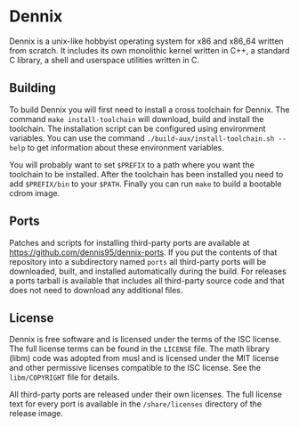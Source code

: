 # Dennix

Dennix is a unix-like hobbyist operating system for x86 and x86_64 written
from scratch. It includes its own monolithic kernel written in C++, a standard
C library, a shell and userspace utilities written in C.

## Building

To build Dennix you will first need to install a cross toolchain for Dennix.
The command `make install-toolchain` will download, build and install the
toolchain. The installation script can be configured using environment
variables. You can use the command `./build-aux/install-toolchain.sh --help`
to get information about these environment variables.

You will probably want to set `$PREFIX` to a path where you want the toolchain
to be installed. After the toolchain has been installed you need to add
`$PREFIX/bin` to your `$PATH`. Finally you can run `make` to build a bootable
cdrom image.

## Ports

Patches and scripts for installing third-party ports are available at
<https://github.com/dennis95/dennix-ports>. If you put the contents of that
repository into a subdirectory named `ports` all third-party ports will be
downloaded, built, and installed automatically during the build. For releases a
ports tarball is available that includes all third-party source code and that
does not need to download any additional files.

## License

Dennix is free software and is licensed under the terms of the ISC license. The
full license terms can be found in the `LICENSE` file. The math library (libm)
code was adopted from musl and is licensed under the MIT license and other
permissive licenses compatible to the ISC license. See the `libm/COPYRIGHT`
file for details.

All third-party ports are released under their own licenses. The full license
text for every port is available in the `/share/licenses` directory of the
release image.
